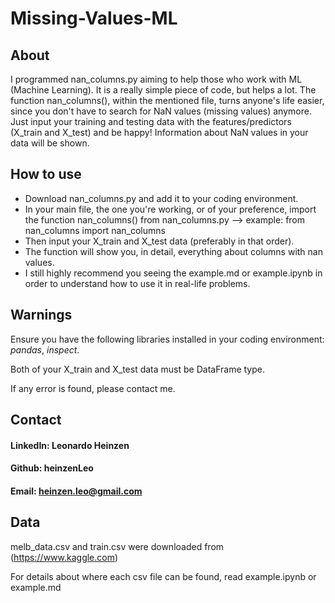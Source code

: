 # Missing-Values-ML

## About
I programmed nan_columns.py aiming to help those who work with ML (Machine Learning). It is a really simple piece of code, but helps a lot.
The function nan_columns(), within the mentioned file, turns anyone's life easier, since you don't have to search for NaN values (missing values) anymore.
Just input your training and testing data with the features/predictors (X_train and X_test) and be happy!
Information about NaN values in your data will be shown.

## How to use
- Download nan_columns.py and add it to your coding environment.
- In your main file, the one you're working, or of your preference, import the function nan_columns() from nan_columns.py --> example: from nan_columns import nan_columns
- Then input your X_train and X_test data (preferably in that order).
- The function will show you, in detail, everything about columns with nan values.
- I still highly recommend you seeing the example.md or example.ipynb in order to understand how to use it in real-life problems.

## Warnings
Ensure you have the following libraries installed in your coding environment: *pandas*, *inspect*.

Both of your X_train and X_test data must be DataFrame type.

If any error is found, please contact me.

## Contact
#### LinkedIn: Leonardo Heinzen
 
#### Github: heinzenLeo
 
#### Email: heinzen.leo@gmail.com

## Data
melb_data.csv and train.csv were downloaded from (https://www.kaggle.com)

For details about where each csv file can be found, read example.ipynb or example.md
